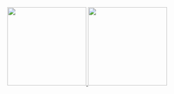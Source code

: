 
<div>
<a href="https://github.com/michelleporto">
<img height="180em" src="https://github-readme-stats.vercel.app/api/top-langs/?username=michelleporto&layout=compact&langs_count=7&theme=dracula"/>
<img height="180em" src="https://github-readme-stats.vercel.app/api?username=michelleporto-aqui&show_icons=true&theme=dracula&include_all_commits=true&count_private=true"/>
</div>
